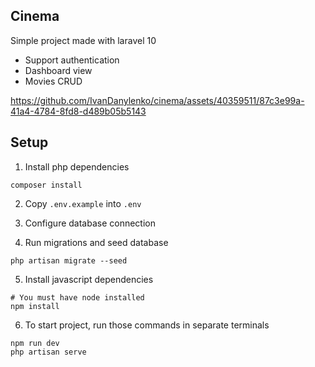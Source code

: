 ## Cinema

Simple project made with laravel 10

-   Support authentication
-   Dashboard view
-   Movies CRUD

https://github.com/IvanDanylenko/cinema/assets/40359511/87c3e99a-41a4-4784-8fd8-d489b05b5143

## Setup

1. Install php dependencies
```
composer install
```

2. Copy `.env.example` into `.env`

3. Configure database connection

4. Run migrations and seed database
```
php artisan migrate --seed
```

5. Install javascript dependencies
```
# You must have node installed
npm install
```

6. To start project, run those commands in separate terminals
```
npm run dev
php artisan serve
```
